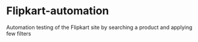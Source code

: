 # Flipkart-automation
Automation testing of the Flipkart site by searching a product and applying few filters
